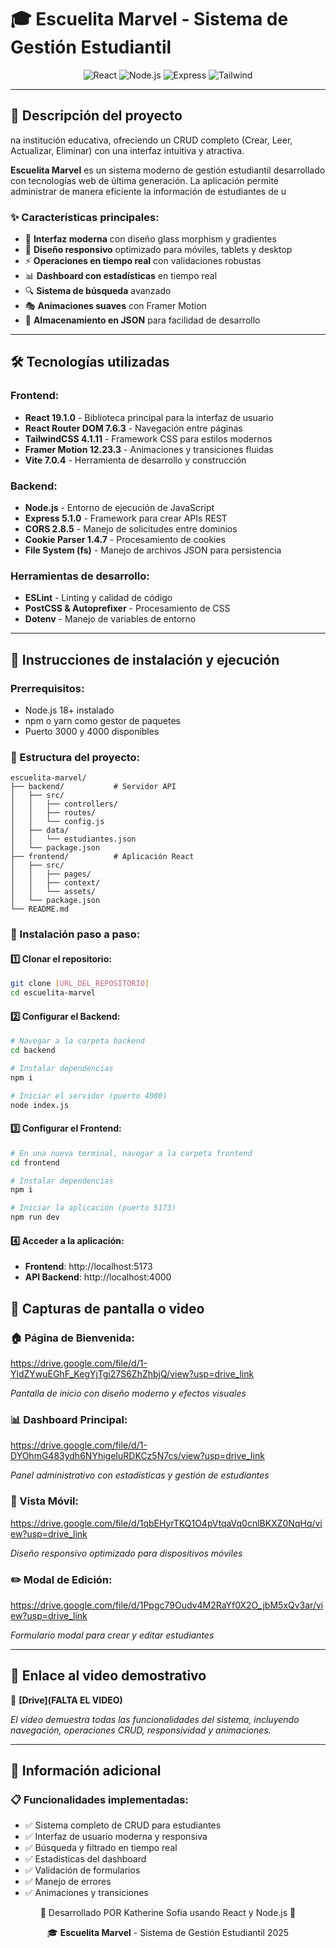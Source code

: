 # 🎓 Escuelita Marvel - Sistema de Gestión Estudiantil

<div align="center">
  <img src="https://img.shields.io/badge/React-19.1.0-61DAFB?style=for-the-badge&logo=react&logoColor=black" alt="React"/>
  <img src="https://img.shields.io/badge/Node.js-18+-339933?style=for-the-badge&logo=node.js&logoColor=white" alt="Node.js"/>
  <img src="https://img.shields.io/badge/Express-5.1.0-000000?style=for-the-badge&logo=express&logoColor=white" alt="Express"/>
  <img src="https://img.shields.io/badge/TailwindCSS-4.1.11-06B6D4?style=for-the-badge&logo=tailwindcss&logoColor=white" alt="Tailwind"/>
</div>

---

## 📖 Descripción del proyecto
na institución educativa, ofreciendo un CRUD completo (Crear, Leer, Actualizar, Eliminar) con una interfaz intuitiva y atractiva.

**Escuelita Marvel** es un sistema moderno de gestión estudiantil desarrollado con tecnologías web de última generación. La aplicación permite administrar de manera eficiente la información de estudiantes de u
### ✨ Características principales:
- 🎨 **Interfaz moderna** con diseño glass morphism y gradientes
- 📱 **Diseño responsivo** optimizado para móviles, tablets y desktop
- ⚡ **Operaciones en tiempo real** con validaciones robustas
- 📊 **Dashboard con estadísticas** en tiempo real
- 🔍 **Sistema de búsqueda** avanzado
- 🎭 **Animaciones suaves** con Framer Motion
- 💾 **Almacenamiento en JSON** para facilidad de desarrollo

---

## 🛠️ Tecnologías utilizadas

### Frontend:
- **React 19.1.0** - Biblioteca principal para la interfaz de usuario
- **React Router DOM 7.6.3** - Navegación entre páginas
- **TailwindCSS 4.1.11** - Framework CSS para estilos modernos
- **Framer Motion 12.23.3** - Animaciones y transiciones fluidas
- **Vite 7.0.4** - Herramienta de desarrollo y construcción

### Backend:
- **Node.js** - Entorno de ejecución de JavaScript
- **Express 5.1.0** - Framework para crear APIs REST
- **CORS 2.8.5** - Manejo de solicitudes entre dominios
- **Cookie Parser 1.4.7** - Procesamiento de cookies
- **File System (fs)** - Manejo de archivos JSON para persistencia

### Herramientas de desarrollo:
- **ESLint** - Linting y calidad de código
- **PostCSS & Autoprefixer** - Procesamiento de CSS
- **Dotenv** - Manejo de variables de entorno

---

## 🚀 Instrucciones de instalación y ejecución

### Prerrequisitos:
- Node.js 18+ instalado
- npm o yarn como gestor de paquetes
- Puerto 3000 y 4000 disponibles

### 📁 Estructura del proyecto:
```
escuelita-marvel/
├── backend/           # Servidor API
│   ├── src/
│   │   ├── controllers/
│   │   ├── routes/
│   │   └── config.js
│   ├── data/
│   │   └── estudiantes.json
│   └── package.json
├── frontend/          # Aplicación React
│   ├── src/
│   │   ├── pages/
│   │   ├── context/
│   │   └── assets/
│   └── package.json
└── README.md
```

### 🔧 Instalación paso a paso:

#### 1️⃣ Clonar el repositorio:
```bash
git clone [URL_DEL_REPOSITORIO]
cd escuelita-marvel
```

#### 2️⃣ Configurar el Backend:
```bash
# Navegar a la carpeta backend
cd backend

# Instalar dependencias
npm i

# Iniciar el servidor (puerto 4000)
node index.js
```

#### 3️⃣ Configurar el Frontend:
```bash
# En una nueva terminal, navegar a la carpeta frontend
cd frontend

# Instalar dependencias
npm i

# Iniciar la aplicación (puerto 5173)
npm run dev
```

#### 4️⃣ Acceder a la aplicación:
- **Frontend**: http://localhost:5173
- **API Backend**: http://localhost:4000

## 📸 Capturas de pantalla o video

### 🏠 Página de Bienvenida:
https://drive.google.com/file/d/1-YldZYwuEGhF_KegYjTgi27S6ZhZhbjQ/view?usp=drive_link

*Pantalla de inicio con diseño moderno y efectos visuales*

### 📊 Dashboard Principal:
https://drive.google.com/file/d/1-DYOhmG483ydh6NYhigeIuRDKCz5N7cs/view?usp=drive_link

*Panel administrativo con estadísticas y gestión de estudiantes*

### 📱 Vista Móvil:
https://drive.google.com/file/d/1qbEHyrTKQ1O4pVtqaVq0cnlBKXZ0NqHq/view?usp=drive_link

*Diseño responsivo optimizado para dispositivos móviles*

### ✏️ Modal de Edición:
https://drive.google.com/file/d/1Ppgc79Oudv4M2RaYf0X2O_jbM5xQv3ar/view?usp=drive_link

*Formulario modal para crear y editar estudiantes*

---

## 🎥 Enlace al video demostrativo

🔗 **[Drive](FALTA EL VIDEO)**

*El video demuestra todas las funcionalidades del sistema, incluyendo navegación, operaciones CRUD, responsividad y animaciones.*

---

## 👥 Información adicional

### 📋 Funcionalidades implementadas:
- ✅ Sistema completo de CRUD para estudiantes
- ✅ Interfaz de usuario moderna y responsiva
- ✅ Búsqueda y filtrado en tiempo real
- ✅ Estadísticas del dashboard
- ✅ Validación de formularios
- ✅ Manejo de errores
- ✅ Animaciones y transiciones

<div align="center">
  <p>💜 Desarrollado POR Katherine Sofia usando React y Node.js 💜</p>
  <p>🎓 <strong>Escuelita Marvel</strong> - Sistema de Gestión Estudiantil 2025</p>
</div>
